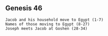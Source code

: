 ## Genesis 46

```
Jacob and his household move to Egypt (1-7)
Names of those moving to Egypt (8-27)
Joseph meets Jacob at Goshen (28-34)
```
